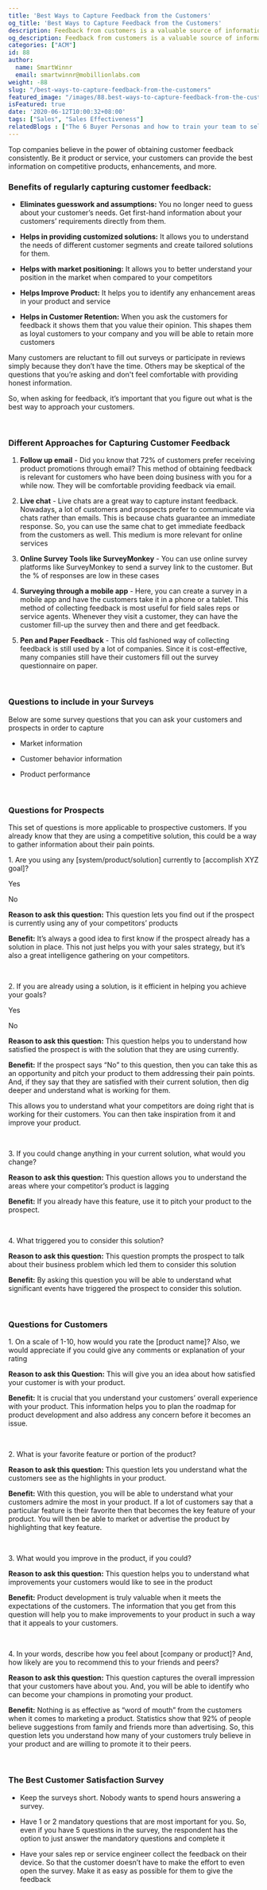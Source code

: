 ```yaml
---
title: 'Best Ways to Capture Feedback from the Customers'
og_title: 'Best Ways to Capture Feedback from the Customers'
description: Feedback from customers is a valuable source of information. Learn about the best questions to ask to gain the most helpful insights about the market, products, and competitors
og_description: Feedback from customers is a valuable source of information. Learn about the best questions to ask to gain the most helpful insights about the market, products, and competitors
categories: ["ACM"]
id: 88
author:
  name: SmartWinnr
  email: smartwinnr@mobillionlabs.com
weight: -88
slug: "/best-ways-to-capture-feedback-from-the-customers"
featured_image: "/images/88.best-ways-to-capture-feedback-from-the-customers.jpg"
isFeatured: true
date: '2020-06-12T10:00:32+08:00'
tags: ["Sales", "Sales Effectiveness"]
relatedBlogs : ["The 6 Buyer Personas and how to train your team to sell to them", "10 Effective Techniques to overcome Sales Objections", "Top 6 Sales Methodologies for Closing Complex Deals", "10 Most Effective Sales Pitch Ideas"]
---
```


Top companies believe in the power of obtaining customer feedback consistently. Be it product or service, your customers can provide the best information on competitive products, enhancements, and more.

### **Benefits of regularly capturing customer feedback:**

* **Eliminates guesswork and assumptions:** You no longer need to guess about your customer’s needs. Get first-hand information about your customers’ requirements directly from them.

* **Helps in providing customized solutions:** It allows you to understand the needs of different customer segments and create tailored solutions for them.

* **Helps with market positioning:** It allows you to better understand your position in the market when compared to your competitors

* **Helps Improve Product:** It helps you to identify any enhancement areas in your product and service

* **Helps in Customer Retention:** When you ask the customers for feedback it shows them that you value their opinion. This shapes them as loyal customers to your company and you will be able to retain more customers

Many customers are reluctant to fill out surveys or participate in reviews simply because they don’t have the time. Others may be skeptical of the questions that you’re asking and don't feel comfortable with providing honest information.

So, when asking for feedback, it’s important that you figure out what is the best way to approach your customers. 

<br>

### **Different Approaches for Capturing Customer Feedback**

1. **Follow up email** - Did you know that 72% of customers prefer receiving product promotions through email? This method of obtaining feedback is relevant for customers who have been doing business with you for a while now. They will be comfortable providing feedback via email.

2. **Live chat** - Live chats are a great way to capture instant feedback. Nowadays, a lot of customers and prospects prefer to communicate via chats rather than emails.  This is because chats guarantee an immediate response. So, you can use the same chat to get immediate feedback from the customers as well. This medium is more relevant for online services

3. **Online Survey Tools like SurveyMonkey** - You can use online survey platforms like SurveyMonkey to send a survey link to the customer. But the % of responses are low in these cases

4. **Surveying through a mobile app** - Here, you can create a survey in a mobile app and have the customers take it in a phone or a tablet. This method of collecting feedback is most useful for field sales reps or service agents. Whenever they visit a customer, they can have the customer fill-up the survey then and there and get feedback.

5. **Pen and Paper Feedback** - This old fashioned way of collecting feedback is still used by a lot of companies. Since it is cost-effective, many companies still have their customers fill out the survey questionnaire on paper.

<br>

### **Questions to include in your Surveys**

Below are some survey questions that you can ask your customers and prospects in order to capture

* Market information 

* Customer behavior information

* Product performance

<br>

### **Questions for Prospects**

This set of questions is more applicable to prospective customers. If you already know that they are using a competitive solution, this could be a way to gather information about their pain points. 

<div class="ml_pro_tip ml-margin-bottom20">
  <p><span class="ml_text_bold">1. Are you using any [system/product/solution] currently to [accomplish XYZ goal]? </span></p>
  <p>Yes</p>
  <p>No</p>
</div>

**Reason to ask this question:** This question lets you find out if the prospect is currently using any of your competitors’ products

**Benefit:** It’s always a good idea to first know if the prospect already has a solution in place. This not just helps you with your sales strategy, but it’s also a great intelligence gathering on your competitors. 

<br>

<div class="ml_pro_tip  ml-margin-bottom20">
  <p><span class="ml_text_bold">2. If you are already using a solution, is it efficient in helping you achieve your goals? </span></p>
  <p>Yes</p>
  <p>No</p>
</div>

**Reason to ask this question:** This question helps you to understand how satisfied the prospect is with the solution that they are using currently.

**Benefit:** If the prospect says “No” to this question, then you can take this as an opportunity and pitch your product to them addressing their pain points. And, if they say that they are satisfied with their current solution, then dig deeper and understand what is working for them. 

This allows you to understand what your competitors are doing right that is working for their customers. You can then take inspiration from it and improve your product.

<br>

<div class="ml_pro_tip  ml-margin-bottom20">
  <p><span class="ml_text_bold">3. If you could change anything in your current solution, what would you change? </span></p>
</div>

**Reason to ask this question:** This question allows you to understand the areas where your competitor’s product is lagging

**Benefit:** If you already have this feature, use it to pitch your product to the prospect.

<br>

<div class="ml_pro_tip  ml-margin-bottom20">
  <p><span class="ml_text_bold">4. What triggered you to consider this solution? </span></p>
</div>

**Reason to ask this question:** This question prompts the prospect to talk about their business problem which led them to consider this solution

**Benefit:** By asking this question you will be able to understand what significant events have triggered the prospect to consider this solution. 

<br>

### **Questions for Customers**

<div class="ml_pro_tip  ml-margin-bottom20">
  <p><span class="ml_text_bold">1. On a scale of 1-10, how would you rate the [product name]? Also, we would appreciate if you could give any comments or explanation of your rating </span></p>
</div>

**Reason to ask this Question:** This will give you an idea about how satisfied your customer is with your product.

**Benefit:** It is crucial that you understand your customers’ overall experience with your product. This information helps you to plan the roadmap for product development and also address any concern before it becomes an issue.

<br>

<div class="ml_pro_tip  ml-margin-bottom20">
  <p><span class="ml_text_bold">2. What is your favorite feature or portion of the product? </span></p>
</div>

**Reason to ask this question:** This question lets you understand what the customers see as the highlights in your product.

**Benefit:** With this question, you will be able to understand what your customers admire the most in your product. If a lot of customers say that a particular feature is their favorite then that becomes the key feature of your product. You will then be able to market or advertise the product by highlighting that key feature.

<br>

<div class="ml_pro_tip  ml-margin-bottom20">
  <p><span class="ml_text_bold">3.  What would you improve in the product, if you could? </span></p>
</div>

**Reason to ask this question:** This question helps you to understand what improvements your customers would like to see in the product

**Benefit:** Product development is truly valuable when it meets the expectations of the customers. The information that you get from this question will help you to make improvements to your product in such a way that it appeals to your customers.

<br>

<div class="ml_pro_tip  ml-margin-bottom20">
  <p><span class="ml_text_bold">4. In your words, describe how you feel about [company or product]? And, how likely are you to recommend this to your friends and peers? </span></p>
</div>

**Reason to ask this question:** This question captures the overall impression that your customers have about you. And, you will be able to identify who can become your champions in promoting your product.

**Benefit:** Nothing is as effective as “word of mouth” from the customers when it comes to marketing a product. Statistics show that 92% of people believe suggestions from family and friends more than advertising. So, this question lets you understand how many of your customers truly believe in your product and are willing to promote it to their peers.

<br>

### **The Best Customer Satisfaction Survey**

* Keep the surveys short. Nobody wants to spend hours answering a survey. 

* Have 1 or 2 mandatory questions that are most important for you. So, even if you have 5 questions in the survey, the respondent has the option to just answer the mandatory questions and complete it

* Have your sales rep or service engineer collect the feedback on their device. So that the customer doesn’t have to make the effort to even open the survey. Make it as easy as possible for them to give the feedback
